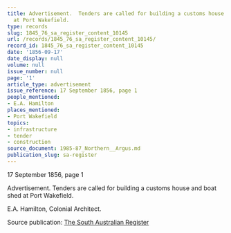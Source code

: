 ```yaml
---
title: Advertisement.  Tenders are called for building a customs house and boat shed
  at Port Wakefield.
type: records
slug: 1845_76_sa_register_content_10145
url: /records/1845_76_sa_register_content_10145/
record_id: 1845_76_sa_register_content_10145
date: '1856-09-17'
date_display: null
volume: null
issue_number: null
page: '1'
article_type: advertisement
issue_reference: 17 September 1856, page 1
people_mentioned:
- E.A. Hamilton
places_mentioned:
- Port Wakefield
topics:
- infrastructure
- tender
- construction
source_document: 1985-87_Northern__Argus.md
publication_slug: sa-register
---
```


17 September 1856, page 1

Advertisement.  Tenders are called for building a customs house and boat shed at Port Wakefield.

E.A. Hamilton, Colonial Architect.

Source publication: [The South Australian Register](/publications/sa-register/)
